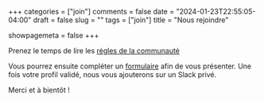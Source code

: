 +++
categories = ["join"]
comments = false
date = "2024-01-23T22:55:05-04:00"
draft = false
slug = ""
tags = ["join"]
title = "Nous rejoindre"

showpagemeta = false
+++

Prenez le temps de lire les [régles de la communauté](/code_of_conduct/) 

Vous pourrez ensuite compléter un [formulaire](https://forms.gle/NThnaXzpFyKVjq5u9) afin de vous présenter. Une fois votre profil validé, nous 
vous ajouterons sur un Slack privé. 

Merci et à bientôt !